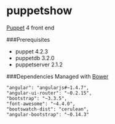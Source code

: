 # puppetshow
[Puppet](http://docs.puppetlabs.com/puppet/) 4 front end 

###Prerequisites
- puppet 4.2.3
- puppetdb 3.2.0
- puppetserver 2.1.2

###Dependencies 
Managed with [Bower](http://bower.io/)  

    "angular": "angularjs#~1.4.7",  
    "angular-ui-router": "~0.2.15",  
    "bootstrap": "~3.3.5",  
    "font-awesome": "~4.4.0",  
    "bootswatch-dist": "cerulean",  
    "angular-bootstrap": "~0.14.3"  
